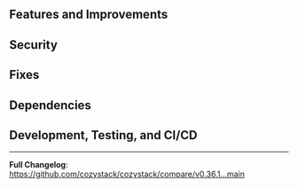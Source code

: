 
<!--
https://github.com/cozystack/cozystack/releases/tag/v0.36.2
-->

## Features and Improvements

## Security

## Fixes

## Dependencies

## Development, Testing, and CI/CD

---

**Full Changelog**: https://github.com/cozystack/cozystack/compare/v0.36.1...main
